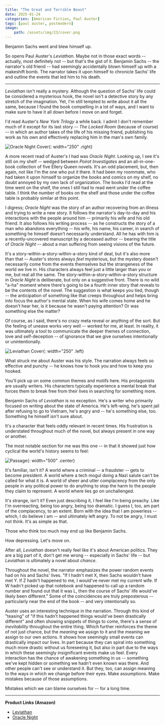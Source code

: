 ```yaml
---
title: "The Great and Terrible Beast"
date: 2025-01-24
categories: [American Fiction, Paul Auster]
tags: [paul auster, postmodern]
image: 
    path: /assets/img/23/cover.png
---
```


Benjamin Sachs went and blew himself up.

So opens Paul Auster's *Leviathan*. Maybe not in those exact words -- actually, most
definitely not -- but that's the gist of it. Benjamin Sachs -- the narrator's old friend --
had seemingly accidentally blown himself up with a makeshift bomb. The narrator takes it upon
himself to chronicle Sachs' life and outline the events that led him to his death.

---

*Leviathan* isn't really a mystery. Although the question of Sachs' life could be considered
a mysterious hook, the novel isn't a detective story by any stretch of the imagination. Yet, I'm still tempted to write about it all the same, because I found the book compelling in a lot of ways, and I want to make sure to have it all down before I move on and forget.

I'd read Auster's *New York Trilogy* a while back. I admit I don't remember much of it except for its last story -- *The Locked Room* (because of course) -- in which an author takes of the life of his missing friend, publishing his work as his own and effectively replacing him in the man's own family.

![Oracle Night Cover](/assets/img/23/oracle.png){: width="250" .right}

A more recent read of Auster's I had was *Oracle Night*. Looking up, I see it's still on my shelf -- wedged between *Poirot Investigates* and an all-in-one-book collection of five Ellery Queen novels. It's an odd placement, but, then again, not like I'm the one who put it there. It had been my roommate, who had taken it upon himself to organize the books and comics on my shelf, no doubt annoyed by my own lack of organization. The books I'd read at the time went on the shelf, the ones I still had to read went under the coffee table. I think the number of books on the shelf and those under the coffee table is probably similar at this point.

I digress; *Oracle Night* was the story of an author recovering from an illness and trying to write a new story. It follows the narrator's day-to-day and his interactions with the people around him -- primarily his wife and his old friend. It also follows his writing process -- as he constructs the story of a man who abandons everything -- his wife, his name, his career, in search of something he himself doesn't necessarily understand. All he has with him is a recently-uncovered manuscript by a deceased author -- bearing the title of *Oracle Night* -- about a man suffering from seeing visions of the future.

It's a story-within-a-story-within-a-story kind of deal, but it's also more than that -- Auster's stores always *feel* mysterious, but the mystery doesn't necessarily come from the events themselves but the strangeness of the world we live in. His characters always feel just a little larger than you or me, but real all the same. The story-within-a-story-within-a-story structure in *Oracle Night* is deliberate, but only on a suggestive front. There is no wild "a-ha" moment where there's going to be a fourth inner story that reveals to be the contents of the novel. The suggestion is what keeps you tied, though -- the anticipation of something like that creeps throughout and helps bring into focus the author's mental state. When his wife comes home and he doesn't hear her, is it because he wasn't paying attention? Or was something else the matter?

Of course, as I said, there's no crazy meta reveal or anything of the sort. But the feeling of unease works very well -- worked for me, at least. In reality, it was ultimately a tool to communicate the deeper themes of connection, love and self-deception -- of ignorance that we give ourselves intentionally or unintentionally.

![Leviathan Cover](/assets/img/23/leviathan.png){: width="250" .left}

What struck me about Auster was his style. The narration always feels so effective and punchy -- he knows how to hook you and how to keep you hooked. 

You'll pick up on some common themes and motifs here. His protagonists are usually writers. His characters typically experience a mental break that forces them to break free from their lives in searching for something more.

Benjamin Sachs of *Leviathan* is no exception. He's a writer who primarily focused on writing about the state of America. He's left-wing, he's spent jail after refusing to go to Vietnam, he's angry and -- he's something else, too. Something he himself isn't sure about.

It's a character that feels oddly relevant in recent times. His frustration is understated throughout much of the novel, but always present in one way or another. 

The most notable section for me was this one -- in that it showed just how cyclical the world's history seems to feel:

![Passage](/assets/img/23/history.png){: width="500" .center}

It's familiar, isn't it? A world where a criminal -- a fraudster -- gets to become president. A world where a tech mogul doing a Nazi salute can't be called for what it is. A world of sheer and utter complacency from the only people in any political power to do anything to stop the harm to the people they claim to represent. A world where lies go on unchallenged.

It's strange, isn't it? Even just describing it, I feel like I'm being preachy. Like I'm overreacting, being too angry, being too dramatic. I guess I, too, am part of the complacency, to an extent. Born with the idea that I am powerless -- which, I do believe I am -- and ultimately left angry. To not be angry, I must not think. It's as simple as that.

Those who think too much may end up like Benjamin Sachs.

How depressing. Let's move on.

After all, *Leviathan* doesn't really feel like it's about American politics. They are a big part of it, don't get me wrong -- especially in Sachs' life -- but *Leviathan* is ultimately a novel about *chance*.

Throughout the novel, the narrator emphasizes the power random events had on his and Sachs' lives. "If I hadn't met X, then Sachs wouldn't have met Y. If Z hadn't happened to me, I would've never met my current wife. If W hadn't picked up that notebook and happened to call up a random number and found out that it was L, then the course of Sachs' life would've likely been different." Some of the coincidences are truly preposterous -- particularly near the end of the book -- and very intentionally so.

Auster uses an interesting technique in the narration. Through this kind of "teasing" of "if this hadn't happened things would've been drastically different" and often showing snippets of things to come, there's a sense of *inevitability* throughout the entire thing. Which further reinforces the theme of not just chance, but the *meaning* we assign to it and the meaning we assign to our own actions. It shows how seemingly small events can drastically impact our lives. In part because they can spiral into something much more drastic without us foreseeing it, but also in part due to the ways in which these seemingly insignificant events make us feel. Every interaction has the chance of awakening something in us -- something we've kept hidden or something we hadn't even known was there. And other people can't see or understand it. But they, too, can assign meaning to the ways in which we change before their eyes. Make assumptions. Make mistakes because of those assumptions.

Mistakes which we can blame ourselves for -- for a long time.

---

**Product Links (Amazon)**

* [Leviathan](https://a.co/d/eDOFNNF)
* [Oracle Night](https://a.co/d/7JhG2Vf)